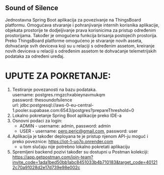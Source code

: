 ## Sound of Silence

Jednostavna Spring Boot aplikacija za povezivanje na ThingsBoard platformu. Omogućava stvaranje i pohranjivanje internih korisnika aplikacije, objekata prostorije te dodjeljivanje prava korisnicima za pristup određenim prostorijama. Također je omogućena funkcija brisanja postojećih prostorija.
Preko ThingsBoard platforme omogućeno je stvaranje novih asseta, dohvaćanje svih deviceva koji su u relaciji s određenim assetom, kreiranje novih deviceva u relaciji s određenim assetom te dohvaćanje telemetrijskih podataka za određeni uređaj. 

# UPUTE ZA POKRETANJE:

1. Testiranje povezanosti na bazu podataka.   
   username: postgres.rmgzchxabieynavmukqm  
   password: thesoundofsilence  
   url: jdbc:postgresql://aws-0-eu-central-1.pooler.supabase.com:6543/postgres?prepareThreshold=0  
2. Lokalno pokretanje Spring Boot aplikacije preko IDE-a
3. Osnovni podaci za login:
   - ADMIN - username: admin, password: admin
   - USER - username: pero.peric@gmail.com, password: user
4. Aplikacija je također deployana te je pristup njenom API-ju moguć i preko poveznice: https://iot-1-uo7o.onrender.com
   - u tom slučaju nije potrebno lokalno pokretati aplikaciju
5. Spremljeni backend pozivi također su dostupni u Postman kolekciji:
   https://app.getpostman.com/join-team?invite_code=1ada1bed50bb1abc8451033b4b710183&target_code=401212c70a91028d2e17d739e98e002c
